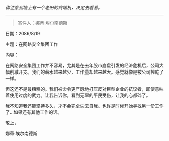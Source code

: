 _你注意到墙上有一个老旧的终端机，决定去看看。_

---

> 寄件人：娜蒂·埃尔南德斯

日期：2086/8/19

主题：在网路安全集团工作

内容：

在网路安全集团工作并不容易，尤其是在去年股市崩盘引发的经济危机后，公司大幅削减开支。我们的薪水越来越少，工作量却越来越大。感觉就像是被公司榨乾了一样。

但这还不是最糟糕的。我们被命令更严厉地打压反对巨型企业的抗议者，即使意味着使用过度的武力。让我告诉你，看到无辜的平民受伤，让我的心都碎了。

我不知道我还能坚持多久，才不会完全失去自我。也许是时候开始寻找另一份工作了...如果还有其他工作的话。

敬上，

娜蒂·埃尔南德斯
